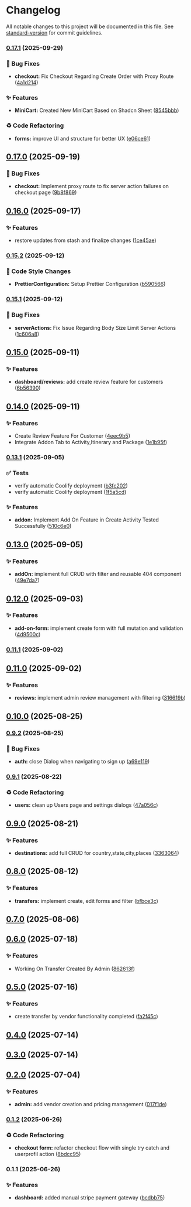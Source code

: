 # Changelog

All notable changes to this project will be documented in this file. See [standard-version](https://github.com/conventional-changelog/standard-version) for commit guidelines.

### [0.17.1](https://github.com/akshayfanatic/weelp_frontend/compare/v0.17.0...v0.17.1) (2025-09-29)

### 🐛 Bug Fixes

- **checkout:** Fix Checkout Regarding Create Order with Proxy Route ([4a1d214](https://github.com/akshayfanatic/weelp_frontend/commit/4a1d214dcddc19f6045d3d673c934b8c2bd7952a))

### ✨ Features

- **MiniCart:** Created New MiniCart Based on Shadcn Sheet ([8545bbb](https://github.com/akshayfanatic/weelp_frontend/commit/8545bbb0844cf5fc54b8e6e11c10aecf6225b418))

### ♻️ Code Refactoring

- **forms:** improve UI and structure for better UX ([e06ce61](https://github.com/akshayfanatic/weelp_frontend/commit/e06ce6156f808233092aee1860fe76f8b06dc22c))

## [0.17.0](https://github.com/akshayfanatic/weelp_frontend/compare/v0.16.0...v0.17.0) (2025-09-19)

### 🐛 Bug Fixes

- **checkout:** Implement proxy route to fix server action failures on checkout page ([9b8f869](https://github.com/akshayfanatic/weelp_frontend/commit/9b8f869a703c64886f7a92649f1896c68ca76297))

## [0.16.0](https://github.com/akshayfanatic/weelp_frontend/compare/v0.15.2...v0.16.0) (2025-09-17)

### ✨ Features

- restore updates from stash and finalize changes ([1ce45ae](https://github.com/akshayfanatic/weelp_frontend/commit/1ce45ae5fd3753de006ace8eb93eabafccab988b))

### [0.15.2](https://github.com/akshayfanatic/weelp_frontend/compare/v0.15.1...v0.15.2) (2025-09-12)

### 🎨 Code Style Changes

- **PrettierConfiguration:** Setup Prettier Configuration ([b590566](https://github.com/akshayfanatic/weelp_frontend/commit/b59056628adeb31f51936448830109d9f7d0d8f6))

### [0.15.1](https://github.com/akshayfanatic/weelp_frontend/compare/v0.15.0...v0.15.1) (2025-09-12)

### 🐛 Bug Fixes

- **serverActions:** Fix Issue Regarding Body Size Limit Server Actions ([1c606a8](https://github.com/akshayfanatic/weelp_frontend/commit/1c606a8b327b231acf7c95dfa63324029b22ebd2))

## [0.15.0](https://github.com/akshayfanatic/weelp_frontend/compare/v0.14.0...v0.15.0) (2025-09-11)

### ✨ Features

- **dashboard/reviews:** add create review feature for customers ([6b56390](https://github.com/akshayfanatic/weelp_frontend/commit/6b5639086e24784eac6ad0149b708a64d32695e2))

## [0.14.0](https://github.com/akshayfanatic/weelp_frontend/compare/v0.13.1...v0.14.0) (2025-09-11)

### ✨ Features

- Create Review Feature For Customer ([4eec9b5](https://github.com/akshayfanatic/weelp_frontend/commit/4eec9b5bbb4cfbd81b06505a4428b61aad288b1c))
- Integrate Addon Tab to Activity,Itinerary and Package ([1e1b95f](https://github.com/akshayfanatic/weelp_frontend/commit/1e1b95ff7b8accf6f41f6f1397c85f5ced6dd8d9))

### [0.13.1](https://github.com/akshayfanatic/weelp_frontend/compare/v0.13.0...v0.13.1) (2025-09-05)

### ✅ Tests

- verify automatic Coolify deployment ([b3fc202](https://github.com/akshayfanatic/weelp_frontend/commit/b3fc2021664915911121a7784355cfa50df5e52b))
- verify automatic Coolify deployment ([1f5a5cd](https://github.com/akshayfanatic/weelp_frontend/commit/1f5a5cd71d82a08911b1e42039782aa9b7dc5ca8))

### ✨ Features

- **addon:** Implement Add On Feature in Create Activity Tested Successfully ([510c6e0](https://github.com/akshayfanatic/weelp_frontend/commit/510c6e00d434d60e145199b0b6201a0abda7ab47))

## [0.13.0](https://github.com/akshayfanatic/weelp_frontend/compare/v0.12.0...v0.13.0) (2025-09-05)

### ✨ Features

- **addOn:** implement full CRUD with filter and reusable 404 component ([49e7da7](https://github.com/akshayfanatic/weelp_frontend/commit/49e7da7ffcbbb8695b7e0f896d1ac64ede39a611))

## [0.12.0](https://github.com/akshayfanatic/weelp_frontend/compare/v0.11.1...v0.12.0) (2025-09-03)

### ✨ Features

- **add-on-form:** implement create form with full mutation and validation ([4d9500c](https://github.com/akshayfanatic/weelp_frontend/commit/4d9500c2d16e4d07c3e07078f6ab43811f77a71f))

### [0.11.1](https://github.com/akshayfanatic/weelp_frontend/compare/v0.11.0...v0.11.1) (2025-09-02)

## [0.11.0](https://github.com/akshayfanatic/weelp_frontend/compare/v0.9.2...v0.11.0) (2025-09-02)

### ✨ Features

- **reviews:** implement admin review management with filtering ([316619b](https://github.com/akshayfanatic/weelp_frontend/commit/316619b82aad10a35628e4da7ada8f7af524e408))

## [0.10.0](https://github.com/akshayfanatic/weelp_frontend/compare/v0.9.2...v0.10.0) (2025-08-25)

### [0.9.2](https://github.com/akshayfanatic/weelp_frontend/compare/v0.9.1...v0.9.2) (2025-08-25)

### 🐛 Bug Fixes

- **auth:** close Dialog when navigating to sign up ([a69e119](https://github.com/akshayfanatic/weelp_frontend/commit/a69e119e8cee5c39d504db0f8d855dc17c325b21))

### [0.9.1](https://github.com/akshayfanatic/weelp_frontend/compare/v0.9.0...v0.9.1) (2025-08-22)

### ♻️ Code Refactoring

- **users:** clean up Users page and settings dialogs ([47a056c](https://github.com/akshayfanatic/weelp_frontend/commit/47a056cd72cdc96a7b12098a58eef33ed6f0d7eb))

## [0.9.0](https://github.com/akshayfanatic/weelp_frontend/compare/v0.8.0...v0.9.0) (2025-08-21)

### ✨ Features

- **destinations:** add full CRUD for country,state,city,places ([3363064](https://github.com/akshayfanatic/weelp_frontend/commit/33630647f1046d50df78fbe3f2d1056725d471ac))

## [0.8.0](https://github.com/akshayfanatic/weelp_frontend/compare/v0.7.0...v0.8.0) (2025-08-12)

### ✨ Features

- **transfers:** implement create, edit forms and filter ([bfbce3c](https://github.com/akshayfanatic/weelp_frontend/commit/bfbce3c8be1eca2984ca385214906f29431fe31c))

## [0.7.0](https://github.com/akshayfanatic/weelp_frontend/compare/v0.6.0...v0.7.0) (2025-08-06)

## [0.6.0](https://github.com/akshayfanatic/weelp_frontend/compare/v0.5.0...v0.6.0) (2025-07-18)

### ✨ Features

- Working On Transfer Created By Admin ([862613f](https://github.com/akshayfanatic/weelp_frontend/commit/862613fe5ca7c0bde72b200e18252e2bd8901a5c))

## [0.5.0](https://github.com/akshayfanatic/weelp_frontend/compare/v0.4.0...v0.5.0) (2025-07-16)

### ✨ Features

- create transfer by vendor functionality completed ([fa2f45c](https://github.com/akshayfanatic/weelp_frontend/commit/fa2f45c411024dcffe85322831343eb2f2adc4c0))

## [0.4.0](https://github.com/akshayfanatic/weelp_frontend/compare/v0.3.0...v0.4.0) (2025-07-14)

## [0.3.0](https://github.com/akshayfanatic/weelp_frontend/compare/v0.2.0...v0.3.0) (2025-07-14)

## [0.2.0](https://github.com/akshayfanatic/weelp_frontend/compare/v0.1.2...v0.2.0) (2025-07-04)

### ✨ Features

- **admin:** add vendor creation and pricing management ([017f1de](https://github.com/akshayfanatic/weelp_frontend/commit/017f1de0f8505c5dda8d974d5c64f32f806e0e74))

### [0.1.2](https://github.com/akshayfanatic/weelp_frontend/compare/v0.1.1...v0.1.2) (2025-06-26)

### ♻️ Code Refactoring

- **checkout form:** refactor checkout flow with single try catch and userprofil action ([8bdcc95](https://github.com/akshayfanatic/weelp_frontend/commit/8bdcc954874721e4c4b203f3c0c96e230b624d23))

### 0.1.1 (2025-06-26)

### ✨ Features

- **dashboard:** added manual stripe payment gateway ([bcdbb75](https://github.com/akshayfanatic/weelp_frontend/commit/bcdbb75962981f543e43775c6428c97c8cdbebab))
